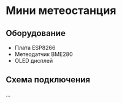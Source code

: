 # Мини метеостанция
## Оборудование
- Плата ESP8266 
- Метеодатчик BME280
- OLED дисплей

## Схема подключения
...

